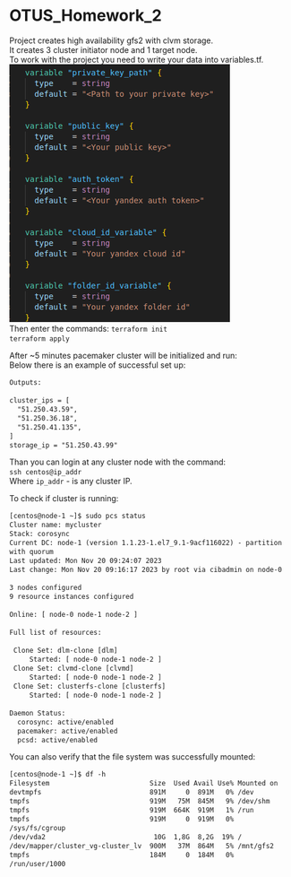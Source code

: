 # OTUS_Homework_2
 
Project creates high availability gfs2 with clvm storage.\
It creates 3 cluster initiator node and 1 target node.\
To work with the project you need to write your data into variables.tf.\
![Variables](https://github.com/makkorostelev/OTUS_Homework_2/blob/main/Screenshots/variables.png)\
Then enter the commands:
`terraform init`\
`terraform apply`

After ~5 minutes pacemaker cluster will be initialized and run:\
Below there is an example of successful set up:

```
Outputs:

cluster_ips = [
  "51.250.43.59",
  "51.250.36.18",
  "51.250.41.135",
]
storage_ip = "51.250.43.99"
```

Than you can login at any cluster node with the command:\
`ssh centos@ip_addr`\
Where `ip_addr` - is any cluster IP.

To check if cluster is running:

```
[centos@node-1 ~]$ sudo pcs status
Cluster name: mycluster
Stack: corosync
Current DC: node-1 (version 1.1.23-1.el7_9.1-9acf116022) - partition with quorum
Last updated: Mon Nov 20 09:24:07 2023
Last change: Mon Nov 20 09:16:17 2023 by root via cibadmin on node-0

3 nodes configured
9 resource instances configured

Online: [ node-0 node-1 node-2 ]

Full list of resources:

 Clone Set: dlm-clone [dlm]
     Started: [ node-0 node-1 node-2 ]
 Clone Set: clvmd-clone [clvmd]
     Started: [ node-0 node-1 node-2 ]
 Clone Set: clusterfs-clone [clusterfs]
     Started: [ node-0 node-1 node-2 ]

Daemon Status:
  corosync: active/enabled
  pacemaker: active/enabled
  pcsd: active/enabled
```

You can also verify that the file system was successfully mounted:

```
[centos@node-1 ~]$ df -h
Filesystem                         Size  Used Avail Use% Mounted on
devtmpfs                           891M     0  891M   0% /dev
tmpfs                              919M   75M  845M   9% /dev/shm
tmpfs                              919M  664K  919M   1% /run
tmpfs                              919M     0  919M   0% /sys/fs/cgroup
/dev/vda2                           10G  1,8G  8,2G  19% /
/dev/mapper/cluster_vg-cluster_lv  900M   37M  864M   5% /mnt/gfs2
tmpfs                              184M     0  184M   0% /run/user/1000
```
